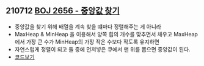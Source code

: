 ## 210712 [BOJ 2656 - 중앙값 찾기](https://www.acmicpc.net/problem/2696)
- 중앙값을 찾기 위해 배열을 계속 찾을 떄마다 정렬해주는 게 아니라
- MaxHeap & MinHeap 을 이용해서 양쪽 힙의 개수를 맞추면서 채우고 MaxHeap에서 가장 큰 수가 MinHeap의 가장 작은 수보다 작도록 유지하면
- 자연스럽게 정렬이 되고 둘 중에 먼저넣은 큐에서 맨 위를 뽑으면 중앙값이 된다.
- [코드보기](https://github.com/csgm2328/Algorithm/blob/master/BOJ/_2696_%EC%A4%91%EC%95%99%EA%B0%92_%EA%B5%AC%ED%95%98%EA%B8%B0.java)